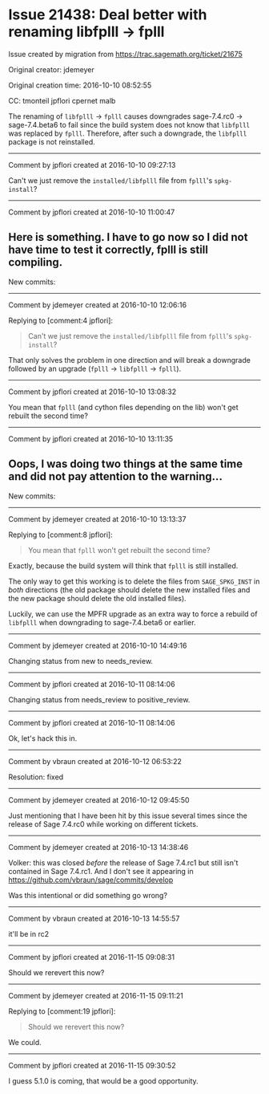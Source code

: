 # Issue 21438: Deal better with renaming libfplll -> fplll

Issue created by migration from https://trac.sagemath.org/ticket/21675

Original creator: jdemeyer

Original creation time: 2016-10-10 08:52:55

CC:  tmonteil jpflori cpernet malb

The renaming of `libfplll` -> `fplll` causes downgrades sage-7.4.rc0 -> sage-7.4.beta6 to fail since the build system does not know that `libfplll` was replaced by `fplll`. Therefore, after such a downgrade, the `libfplll` package is not reinstalled.


---

Comment by jpflori created at 2016-10-10 09:27:13

Can't we just remove the `installed/libfplll` file from `fplll`'s `spkg-install`?


---

Comment by jpflori created at 2016-10-10 11:00:47

Here is something.
I have to go now so I did not have time to test it correctly, fplll is still compiling.
----
New commits:


---

Comment by jdemeyer created at 2016-10-10 12:06:16

Replying to [comment:4 jpflori]:
> Can't we just remove the `installed/libfplll` file from `fplll`'s `spkg-install`?

That only solves the problem in one direction and will break a downgrade followed by an upgrade (`fplll` -> `libfplll` -> `fplll`).


---

Comment by jpflori created at 2016-10-10 13:08:32

You mean that `fplll` (and cython files depending on the lib) won't get rebuilt the second time?


---

Comment by jpflori created at 2016-10-10 13:11:35

Oops, I was doing two things at the same time and did not pay attention to the warning...
----
New commits:


---

Comment by jdemeyer created at 2016-10-10 13:13:37

Replying to [comment:8 jpflori]:
> You mean that `fplll` won't get rebuilt the second time?

Exactly, because the build system will think that `fplll` is still installed.

The only way to get this working is to delete the files from `SAGE_SPKG_INST` in *both* directions (the old package should delete the new installed files and the new package should delete the old installed files).

Luckily, we can use the MPFR upgrade as an extra way to force a rebuild of `libfplll` when downgrading to sage-7.4.beta6 or earlier.


---

Comment by jdemeyer created at 2016-10-10 14:49:16

Changing status from new to needs_review.


---

Comment by jpflori created at 2016-10-11 08:14:06

Changing status from needs_review to positive_review.


---

Comment by jpflori created at 2016-10-11 08:14:06

Ok, let's hack this in.


---

Comment by vbraun created at 2016-10-12 06:53:22

Resolution: fixed


---

Comment by jdemeyer created at 2016-10-12 09:45:50

Just mentioning that I have been hit by this issue several times since the release of Sage 7.4.rc0 while working on different tickets.


---

Comment by jdemeyer created at 2016-10-13 14:38:46

Volker: this was closed _before_ the release of Sage 7.4.rc1 but still isn't contained in Sage 7.4.rc1. And I don't see it appearing in https://github.com/vbraun/sage/commits/develop

Was this intentional or did something go wrong?


---

Comment by vbraun created at 2016-10-13 14:55:57

it'll be in rc2


---

Comment by jpflori created at 2016-11-15 09:08:31

Should we rerevert this now?


---

Comment by jdemeyer created at 2016-11-15 09:11:21

Replying to [comment:19 jpflori]:
> Should we rerevert this now?

We could.


---

Comment by jpflori created at 2016-11-15 09:30:52

I guess 5.1.0 is coming, that would be a good opportunity.
